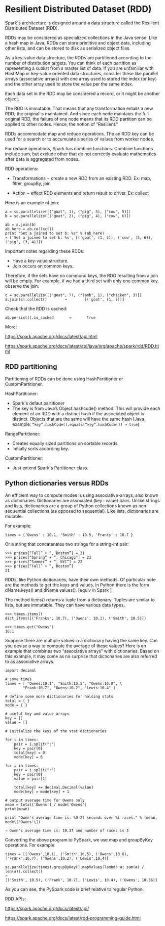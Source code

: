 # Resilient Distributed Dataset (RDD)

Spark's architecture is designed around a data structure called the
Resilient Distributed Dataset (RDD).

RDDs may be considered as specialized collections in the Java sense.
Like a hash map in Java, RDDs can store primitive and object data,
including other lists, and can be stored to disk as serialized object
files.

As a key-value data structure, the RDDs are partitioned according to the
number of distribution targets. You can think of each partition as
representing a sublist from a master list of data. If you are unfamiliar
with HashMap or key-value oriented data structures, consider these like
parallel arrays (associative arrays) with one array used to stored the
index (or key) and the other array used to store the value per the same
index.

Each data set in the RDD may be considered a record, or it might be
another object.

The RDD is immutable. That means that any transformation entails a new
RDD; the original is maintained. And since each node maintains the full
original RDD, the failure of one node means that its RDD partition can
be applied to other nodes. Hence, the notion of “Resilient.”

RDDs accommodate map and reduce operations. The an RDD key can be used
for a search or to accumulate a series of values from worker nodes. 

For reduce operations, Spark has combine functions. Combine functions
include sum, but exclude other that do not correctly evaluate
mathematics after data is aggregated from nodes. 

RDD operations:

- Transformations − create a new RDD from an existing RDD. Ex: map,
filter, groupBy, join

- Action − effect RDD elements and return result to driver. Ex: collect

Here is an example of join:
```
a = sc.parallelize([("goat", 1), ("pig", 3), ("cow", 5)])
b = sc.parallelize([("goat", 2), ("pig", 4), ("cow", 6)])

ab = a.join(b)
ab_here = ab.collect()
print "Set a joined to set b: %s" % (ab_here)
→ ('Set a joined to set b: %s', [('goat', (1, 2)), ('cow', (5, 6)),
('pig', (3, 4))])
```
Important notes regarding these RDDs: 

- Have a key-value structure. 
- Join occurs on common keys. 

Therefore, if the sets have no commond keys, the RDD resulting from a
join will be empty. For example, if we had a third set with only one
common key, observe the join:
```
c = sc.parallelize([("goat", 7), ("lamb", 1), ("chicken", 3)])
a.join(c).collect()        →        [('goat', (1, 7))]
```
Check that the RDD is cached:
```
ab.persist().is_cached       →       True
```
More:


<https://spark.apache.org/docs/latest/api.html>

<https://spark.apache.org/docs/latest/api/java/org/apache/spark/rdd/RDD.html>

## RDD partitioning

Partitioning of RDDs can be done using HashPartitioner or
CustomPartitioner.

HashPartitioner:

- Spark's defaut partitioner
- The key is from Java’s Object.hashcode() method. This will provide
each element of an RDD with a distinct hash if the associated object is
distinct. Objects that are the same will have the same hash (Java
example: `“key”.hashCode().equals(“key”.hashCode()) → true`)

RangePartitioner:

- Creates equally sized partitions on sortable records.
- Initially sorts according key. 

CustomPartitioner:

- Just extend Spark's Partitioner class.

## Python dictionaries versus RDDs

An efficient way to compute modes is using associative-arrays, also
known as dictionaries. Dictionaries are associated (key : value) pairs.
Unlike strings and lists, dictionaries are a group of Python collections
known as non-sequential collections (as opposed to sequential). Like
lists, dictionaries are mutable.

For example:
```
times = {'Owens' : 10.1, 'Smith' : 10.5, 'Franks' : 10.7 }
```
Or a string that concatenates two strings for a string-int pair:
```
>>> prices[“Fall” + “, Boston”] = 21
>>> prices[“Spring” + “, Chicago”] = 23
>>> prices[“Summer” + “, NYC”] = 22
>>> prices[“Fall” + “, Boston”] 
21
```
RDDs, like Python dictionaries, have their own methods. Of particular
note are the methods to get the keys and values. In Python there is the
form dName.keys() and dName.values(). \[equiv in Spark \]

The method items() returns a tuple from a dictionary. Tuples are similar
to lists, but are immutable. They can have various data types.    
```
>>> times.items()
dict_items([('Franks', 10.7), ('Owens', 10.1), ('Smith', 10.5)]) 

>>> times.get("Owens") 
10.1 
```
Suppose there are multiple values in a dictionary having the same key.
Can you devise a way to compute the average of these values? Here is an
example that combines two “associative arrays” with dictionaries. Based
on this example, it may come as no surprise that dictionaries are also
referred to as associative arrays.

```
import decimal 

# some times 
times = [ "Owens:10.1", "Smith:10.5", "Owens:10.8", \
        "Frank:10.7", "Owens:10.2", "Lewis:10.4" ]   

# define some more dictionaries for holding stats 
total = { } 
mode = { }

# useful key and value arrays 
key = [] 
value = [] 

# initialize the keys of the stat dictionaries 

for i in times: 
    pair = i.split(":") 
    key = pair[0] 
    total[key] = 0 
    mode[key] = 0 

for i in times:
    pair = i.split(":")        
    key = pair[0]              
    value = pair[1]              

    total[key] += decimal.Decimal(value)            
    mode[key] = mode[key] + 1 

# output average time for Owens only 
mean = total['Owens'] / mode['Owens'] 
print(mean) 

print "Owen's average time is: %0.2f seconds over %i races." % (mean, mode\['Owens'\])  

→ Owen's average time is: 10.37 and number of races is 3
```
Converting the above program to PySpark, we use map and groupByKey
operations. For example:
```
times = [('Owens',10.1), ('Smith',10.5), ('Owens',10.8), ('Frank',10.7), ('Owens',10.2), ('Lewis',10.4)]

sc.parallelize(times).groupByKey().mapValues(lambda a: sum(a) / len(a)).collect()
→
[('Smith', 10.5), ('Frank', 10.7), ('Lewis', 10.4), ('Owens', 10.36)]
```
As you can see, the PySpark code is brief relative to regular Python.

RDD APIs:

<https://spark.apache.org/docs/latest/api/>

<https://spark.apache.org/docs/latest/rdd-programming-guide.html>
